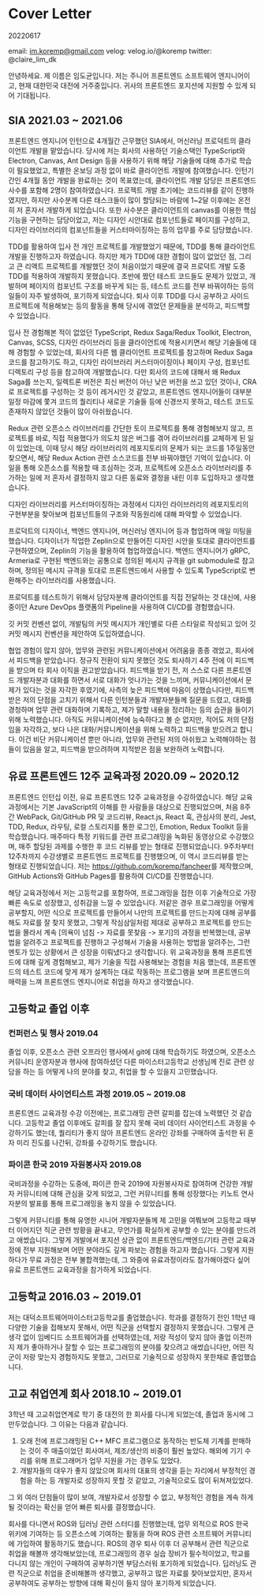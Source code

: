 # Cover Letter

20220617

email: im.koremp@gmail.com
velog: velog.io/@koremp
twitter: @claire_lim_dk

안녕하세요. 제 이름은 임도균입니다. 저는 주니어 프론트엔드 소프트웨어 엔지니어이고, 현재 대한민국 대전에 거주중입니다. 귀사의 프론트엔드 포지션에 지원할 수 있게 되어 기대됩니다.

## SIA 2021.03 ~ 2021.06

프론트엔드 엔지니어 인턴으로 4개월간 근무했던 SIA에서, 머신러닝 프로덕트의 클라이언트 개발을 맡았습니다. 당시에 저는 회사의 사용하던 기술스택인 TypeScript와 Electron, Canvas, Ant Design 등을 사용하기 위해 해당 기술들에 대해 추가로 학습이 필요했었고, 특별한 온보딩 과정 없이 바로 클라이언트 개발에 참여했습니다. 인턴기간인 4개월 동안 개발을 완료하는 것이 목표였는데, 클라이언트 개발 담당은 프론트엔드 사수를 포함해 2명이 참여하였습니다. 프로젝트 개발 초기에는 코드리뷰를 같이 진행하였지만, 하지만 사수분께 다른 태스크들이 많이 할당되는 바람에 1~2달 이후에는 온전히 저 혼자서 개발하게 되었습니다. 또한 사수분은 클라이언트의 canvas를 이용한 핵심 기능을 구현하는 담당이었고, 저는 디자인 시안대로 컴포넌트들로 페이지를 구성하고, 디자인 라이브러리의 컴포넌트들을 커스터마이징하는 등의 업무를 주로 담당했습니다.

TDD를 활용하여 입사 전 개인 프로젝트를 개발했었기 때문에, TDD를 통해 클라이언트 개발을 진행하고자 하였습니다. 하지만 제가 TDD에 대한 경험이 많이 없었던 점, 그리고 큰 리액트 프로젝트를 개발했던 것이 처음이었기 때문에 결국 프로덕트 개발 도중 TDD를 적용하여 개발하지 못했습니다. 초반에 짰던 테스트 코드들도 문제가 있었고, 개발하며 페이지의 컴포넌트 구조를 바꾸게 되는 등, 테스트 코드를 전부 바꿔야하는 등의 일들이 자주 발생하여, 포기하게 되었습니다. 퇴사 이후 TDD를 다시 공부하고 사이드 프로젝트에 적용해보는 등의 활동을 통해 당시에 겪었던 문제들을 분석하고, 피드백할 수 있었습니다.  

입사 전 경험해본 적이 없었던 TypeScript, Redux Saga/Redux Toolkit, Electron, Canvas, SCSS, 디자인 라이브러리 등을 클라이언트에 적용시키면서 해당 기술들에 대해 경험할 수 있었는데, 회사의 다른 웹 클라이언트 프로젝트를 참고하며 Redux Saga 코드를 참고하기도 하고, 디자인 라이브러리 커스터마이징이나 페이지 구성, 컴포넌트 디렉토리 구성 등을 참고하여 개발했습니다. 다만 회사의 코드에 대해서 왜 Redux Saga를 쓰는지, 일렉트론 버전은 최신 버전이 아닌 낮은 버전을 쓰고 있던 것이나, CRA로 프로젝트를 구성하는 것 등이 레거시인 것 같았고, 프론트엔드 엔지니어들이 대부분 일정 마감에 쫓겨 코드의 퀄리티나 새로운 기술들 등에 신경쓰지 못하고, 테스트 코드도 존재하지 않았던 것들이 많이 아쉬웠습니다.

Redux 관련 오픈소스 라이브러리를 간단한 토이 프로젝트를 통해 경험해보지 않고, 프로젝트를 바로, 직접 적용했다가 의도치 않은 버그를 겪어 라이브러리를 교체하게 된 일이 있었는데, 이때 당시 해당 라이브러리의 레포지토리의 문제가 되는  코드를 1주일동안 찾으면서, 해당 Redux Action 관련 소스코드를 전부 바꿔야했던 기억이 있습니다. 이 일을 통해 오픈소스를 적용할 때 조심하는 것과, 프로젝트에 오픈소스 라이브러리를 추가하는 일에 저 혼자서 결정하지 않고 다른 동료와 결정을 내린 이후 도입하자고 생각했습니다.

디자인 라이브러리를 커스터마이징하는 과정에서 디자인 라이브러리의 레포지토리의 구현부분을 찾아보며 컴포넌트들의 구조와 작동원리에 대해 파악할 수 있었습니다.

프로덕트의 디자이너, 백엔드 엔지니어, 머신러닝 엔지니어 등과 협업하며 매일 미팅을 했습니다. 디자이너가 작업한 Zeplin으로 만들어진 디자인 시안을 토대로 클라이언트를 구현하였으며, Zeplin의 기능을 활용하여 협업하였습니다. 백엔드 엔지니어가 gRPC, Armeria로 구현된 백엔드와는 공통으로 정의된 메시지 규격을 git submodule로 참고하며, 정의된 메시지 규격을 토대로 프론트엔드에서 사용할 수 있도록 TypeScript로 변환해주는 라이브러리를 사용했습니다.

프로덕트를 테스트하기 위해서 담당자분께 클라이언트를 직접 전달하는 것 대신에, 사용중이던 Azure DevOps 플랫폼의 Pipeline을 사용하여 CI/CD를 경험했습니다.  

깃 커밋 컨벤션 없이, 개발팀의 커밋 메시지가 개인별로 다른 스타일로 작성되고 있어 깃 커밋 메시지 컨벤션을 제안하여 도입하였습니다.

협업 경험이 많지 않아, 업무와 관련된 커뮤니케이션에서 어려움을 종종 겪었고, 회사에서 피드백을 받았습니다. 정규직 전환이 되지 못했던 것도 퇴사하기 4주 전에 이 피드백을 받으며 타 회사 이직을 권고받았습니다. 피드백을 받기 전, 저 스스로 다른 프론트엔드 개발자분과 대화를 하면서 서로 대화가 엇나가는 것을 느끼며, 커뮤니케이션에서 문제가 있다는 것을 자각한 후였기에, 사측의 늦은 피드백에 마음이 상했습니다만, 피드백 받은 저의 단점을 고치기 위해서 다른 인턴분들과 개발자분들께 질문을 드렸고, 대화를 경청하며 업무 관련 대화하며 기록하고, 제가 말할 내용을 정리하는 등의 습관을 들이기 위해 노력했습니다. 아직도 커뮤니케이션에 능숙하다고 볼 순 없지만, 적어도 저의 단점임을 자각하고, 보다 나은 대화/커뮤니케이션을 위해 노력하고 피드백을 받으려고 합니다. 이건 비단 커뮤니케이션 뿐만 아니라, 업무와 관련된 저의 아쉬웠고 노력해야하는 점들이 있음을 알고, 피드백을 받으려하며 지적받은 점을 보완하려 노력합니다.

## 유료 프론트엔드 12주 교육과정 2020.09 ~ 2020.12

프론트엔드 인턴십 이전, 유료 프론트엔드 12주 교육과정을 수강하였습니다. 해당 교육과정에서는 기본 JavaScript의 이해를 한 사람들을 대상으로 진행되었으며, 처음 8주간 WebPack, Git/GitHub PR 및 코드리뷰, React.js, React 훅, 관심사의 분리, Jest, TDD, Redux, 라우팅, 로컬 스토리지를 통한 로그인, Emotion, Redux Toolkit 등을 학습했습니다. 매주마다 특정 키워드를 관련 프로그래밍을 녹화된 동영상으로 수강했으며, 매주 할당된 과제를 수행한 후 코드 리뷰를 받는 형태로 진행되었습니다. 9주차부터 12주차까지 수강생별로 프론트엔드 프로젝트를 진행했으며, 이 역시 코드리뷰를 받는 형태로 진행되었습니다. 저는 <https://github.com/koremp/fancheer>를 제작했으며, GitHub Actions와 GitHub Pages를 활용하여 CI/CD를 진행했습니다.

해당 교육과정에서 저는 고등학교를 포함하여, 프로그래밍을 접한 이후 기술적으로 가장 빠른 속도로 성장했고, 성취감을 느낄 수 있었습니다. 저같은 경우 프로그래밍을 어떻게 공부할지, 어떤 식으로 프로젝트를 만들어서 나만의 프로젝트를 만드는지에 대해 공부를 해도 자료를 잘 찾지 못했고, 그렇게 작심삼일처럼 제대로 공부하고 프로젝트를 만드는 법을 몰라서 계속 [의욕이 넘침 -> 자료를 못찾음 -> 포기]의 과정을 반복했는데, 공부법을 알려주고 프로젝트를 진행하고 구성해서 기술을 사용하는 방법을 알려주는, 그런 멘토가 있는 상황에서 큰 성장을 이뤄냈다고 생각합니다. 위 교육과정을 통해 프론트엔드에 대해 깊게 경험해보고, 제가 기술을 직접 사용해보는 경험을 처음 했는데, 프론트엔드의 테스트 코드에 맞게 제가 설계하는 대로 작동하는 프로그램을 보며 프론트엔드의 매력을 느껴 프론트엔드 엔지니어로 취업을 하자고 생각했습니다.

## 고등학교 졸업 이후

### 컨퍼런스 및 행사 2019.04

졸업 이후, 오픈소스 관련 오프라인 행사에서 git에 대해 학습하기도 하였으며, 오픈소스 커뮤니티 운영자분과 행사에 참여하셨던 다른 마이스터고등학교 선생님께 진로 관련 상담을 하는 등 어떻게 나의 분야를 찾고, 취업을 할 수 있을지 고민했습니다.

### 국비 데이터 사이언티스트 과정 2019.05 ~ 2019.08

프론트엔드 교육과정 수강 이전에는, 프로그래밍 관련 갈피를 잡는데 노력했던 것 같습니다. 고등학교 졸업 이후에도 갈피를 잘 잡지 못해 국비 데이터 사이언티스트 과정을 수강하기도 했는데, 퀄리티가 좋지 않아 프론트엔드 온라인 강좌를 구매하여 출석한 뒤 혼자 미리 진도를 나간뒤, 강좌를 수강하기도 했습니다.

### 파이콘 한국 2019  자원봉사자 2019.08

국비과정을 수강하는 도중에, 파이콘 한국 2019에 자원봉사자로 참여하며 건강한 개발자 커뮤니티에 대해 관심을 갖게 되었고, 그런 커뮤니티를 통해 성장했다는 키노트 연사자분의 발표를 통해 프로그래밍을 놓지 않을 수 있었습니다.

그렇게 커뮤니티를 통해 유명한 시니어 개발자분들께 제 고민을 여쭤보며 고등학교 때부터 이어지던 직군 관련 방황을 끝내고, 무언가를 확실하게 공부할 수 있는 분야를 만드려고 애썼습니다. 그렇게 개발에서 포지션 상관 없이 프론트엔드/백엔드/기타 관련 교육과정에 전부 지원해보며 어떤 분야라도 깊게 파보는 경험을 하고자 했습니다. 그렇게 지원하다가 무료 과정은 전부 불합격했는데, 그 와중에 유료과정이라도 참가해야겠다 싶어 유료 프론트엔드 교육과정을 참가하게 되었습니다. 

## 고등학교 2016.03 ~ 2019.01

저는 대덕소프트웨어마이스터고등학교를 졸업했습니다. 학과를 결정하기 전인 1학년 때 다양한 기술을 접해보지 못해서, 어떤 직군을 선택할지 결정하지 못했습니다. 그렇게 큰 생각 없이 임베디드 소프트웨어과를 선택하였는데, 저랑 적성이 맞지 않아 졸업 이전까지 제가 좋아하거나 잘할 수 있는 프로그래밍의 분야를 찾으려고 애썼습니다만, 어떤 직군이 저랑 맞는지 경험하지도 못했고, 그러므로 기술적으로 성장하지 못한채로 졸업했습니다.

## 고교 취업연계 회사 2018.10 ~ 2019.01

 3학년 때 고교취업연계로 학기 중 대전의 한 회사를 다니게 되었는데, 졸업과 동시에 그만두었습니다. 그 이유는 다음과 같습니다.

1. 오래 전에 프로그래밍된 C++ MFC 프로그램으로 동작하는 반도체 기계를 판매하는 것이 주 매출이었던 회사여서, 제조/생산의 비중이 훨씬 높았다. 해외에 기기 수리를 위해 프로그래머가 업무 지원을 가는 경우도 있었다.
2. 개발자들의 대우가 좋지 않았으며 회사의 대표의 생각을 듣는 자리에서 부정적인 경험을 하는 등 개발자로 성장하지 못할 것 같았고, 기술적으로도 많이 뒤쳐져있었다.

그 외 여러 단점들이 많이 보여, 개발자로서 성장할 수 없고, 부정적인 경험을 계속 하게될 것이라는 확신을 얻어 빠른 퇴사를 결정했습니다.

회사를 다니면서 ROS와 딥러닝 관련 스터디를 진행했는데, 업무 외적으로 ROS 한국 위키에 기여하는 등 오픈소스에 기여하는 활동을 하며 ROS 관련 소프트웨어 커뮤니티에 가입하여 활동하기도 했습니다. ROS의 경우 퇴사 이후 더 공부해서 관련 직군으로 취업을 해볼까 생각해보았는데, 프로그래밍의 경우 실습 장비가 필수적이었고, 학교를 다니지 않는 개인이 구매하여 공부하기엔 부담스러워 포기하게 되었습니다. 딥러닝도 관련 직군으로 취업을 준비해볼까 생각했고, 공부하고 많은 자료를 찾아보았지만, 혼자서 공부하여도 공부하는 방향에 대해 확신이 들지 않아 포기하게 되었습니다.
